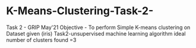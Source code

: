 # K-Means-Clustering-Task-2-
Task 2 - GRIP May'21
Objective - To perform Simple K-means clustering on Dataset given (iris)
Task2-unsupervised machine learning algorithm 
ideal number of clusters found =3
